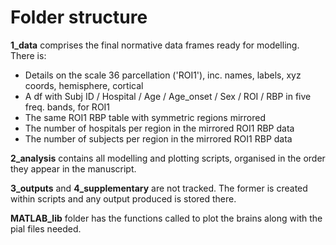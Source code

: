 # Folder structure

__1_data__ comprises the final normative data frames ready for modelling. There is:
- Details on the scale 36 parcellation ('ROI1'), inc. names, labels, xyz coords, hemisphere, cortical
- A df with Subj ID / Hospital / Age / Age_onset / Sex / ROI / RBP in five freq. bands, for ROI1
- The same ROI1 RBP table with symmetric regions mirrored
- The number of hospitals per region in the mirrored ROI1 RBP data
- The number of subjects per region in the mirrored ROI1 RBP data

__2_analysis__ contains all modelling and plotting scripts, organised in the order they appear in the manuscript.

__3_outputs__ and __4_supplementary__ are not tracked. The former is created within scripts and any output produced is stored there.

__MATLAB_lib__ folder has the functions called to plot the brains along with the pial files needed.

